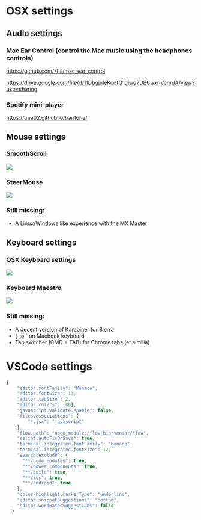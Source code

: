 # OSX settings
## Audio settings
### Mac Ear Control (control the Mac music using the headphones controls)  
https://github.com/7hil/mac_ear_control

https://drive.google.com/file/d/11DbgjuleKcdfG1diwd7DB6wxriVcnrdA/view?usp=sharing

### Spotify mini-player
https://tma02.github.io/baritone/

## Mouse settings
### SmoothScroll
![](https://github.com/mmazzarolo/osx-settings/blob/master/smoothscroll.png)

### SteerMouse
![](https://github.com/mmazzarolo/osx-settings/blob/master/steermouse-cursor.png)

### Still missing:
- A Linux/Windows like experience with the MX Master

## Keyboard settings
### OSX Keyboard settings 
![](https://github.com/mmazzarolo/osx-settings/blob/master/keyboard-modifiers.png)

### Keyboard Maestro
![](https://github.com/mmazzarolo/osx-settings/blob/master/keyboardmaestro-application-switcher.png)

### Still missing:
- A decent version of Karabiner for Sierra
- `§` to ` on Macbook keyboard
- Tab switcher (CMD + TAB) for Chrome tabs (et similia)

# VSCode settings
```javascript
{
    "editor.fontFamily": "Monaco",
    "editor.fontSize": 13,
    "editor.tabSize": 2,
    "editor.rulers": [80],
    "javascript.validate.enable": false,
    "files.associations": {
        "*.jsx": "javascript"
    },
    "flow.path": "node_modules/flow-bin/vendor/flow",
    "eslint.autoFixOnSave": true,
    "terminal.integrated.fontFamily": "Monaco",
    "terminal.integrated.fontSize": 12,
    "search.exclude": {
      "**/node_modules": true,
      "**/bower_components": true,
      "**/build": true,
      "**/ios": true,
      "**/android": true
    },
    "color-highlight.markerType": "underline",
    "editor.snippetSuggestions": "bottom",
    "editor.wordBasedSuggestions": false
  }
